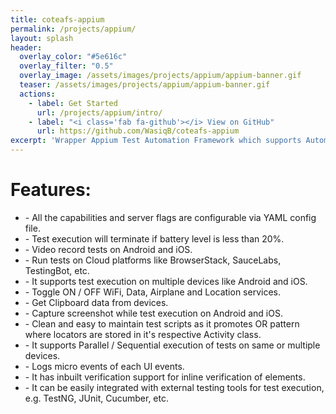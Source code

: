 ```yaml
---
title: coteafs-appium
permalink: /projects/appium/
layout: splash
header:
  overlay_color: "#5e616c"
  overlay_filter: "0.5"
  overlay_image: /assets/images/projects/appium/appium-banner.gif
  teaser: /assets/images/projects/appium/appium-banner.gif
  actions:
    - label: Get Started
      url: /projects/appium/intro/
    - label: "<i class='fab fa-github'></i> View on GitHub"
      url: https://github.com/WasiqB/coteafs-appium
excerpt: 'Wrapper Appium Test Automation Framework which supports Automation of Mobile and Tablet apps for Android and iOS Real Devices / Emulators. <br /><br /> {::nomarkdown}<iframe style="display: inline-block;" src="https://ghbtns.com/github-btn.html?user=WasiqB&repo=coteafs-appium&type=watch&count=true&size=large&v=2" frameborder="0" scrolling="0" width="160px" height="30px"></iframe> <iframe style="display: inline-block;" src="https://ghbtns.com/github-btn.html?user=WasiqB&repo=coteafs-appium&type=star&count=true&size=large" frameborder="0" scrolling="0" width="160px" height="30px"></iframe> <iframe style="display: inline-block;" src="https://ghbtns.com/github-btn.html?user=WasiqB&repo=coteafs-appium&type=fork&count=true&size=large" frameborder="0" scrolling="0" width="158px" height="30px"></iframe>{:/nomarkdown}'
---
```


# Features:
- <i class="fas fa-tools"></i> - All the capabilities and server flags are configurable via YAML config file.
- <i class="fas fa-battery-quarter"></i> - Test execution will terminate if battery level is less than 20%.
- <i class="fas fa-video"></i>- Video record tests on Android and iOS.
- <i class="fab fa-cloudversify"></i> - Run tests on Cloud platforms like BrowserStack, SauceLabs, TestingBot, etc.
- <i class="fas fa-mobile-alt"></i> - It supports test execution on multiple devices like Android and iOS.
- <i class="fas fa-wifi"></i> - Toggle ON / OFF WiFi, Data, Airplane and Location services.
- <i class="fas fa-copy"></i> - Get Clipboard data from devices.
- <i class="fas fa-camera-retro"></i> - Capture screenshot while test execution on Android and iOS.
- <i class="fas fa-broom"></i> - Clean and easy to maintain test scripts as it promotes OR pattern where locators are stored in it's respective Activity class.
- <i class="fas fa-exchange-alt"></i> - It supports Parallel / Sequential execution of tests on same or multiple devices.
- <i class="fas fa-file-signature"></i> - Logs micro events of each UI events.
- <i class="far fa-check-square"></i> - It has inbuilt verification support for inline verification of elements.
- <i class="fas fa-external-link-alt"></i> - It can be easily integrated with external testing tools for test execution, e.g. TestNG, JUnit,  Cucumber, etc.

